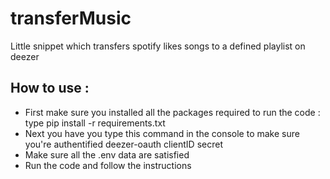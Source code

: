 # transferMusic
Little snippet which transfers spotify likes songs to a defined playlist on deezer

## How to use : 

- First make sure you installed all the packages required to run the code : type pip install -r requirements.txt
- Next you have you type this command in the console to make sure you're authentified deezer-oauth clientID secret
- Make sure all the .env data are satisfied
- Run the code and follow the instructions

